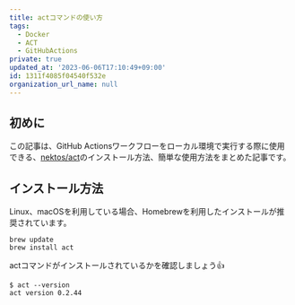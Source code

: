 ```yaml
---
title: actコマンドの使い方
tags:
  - Docker
  - ACT
  - GitHubActions
private: true
updated_at: '2023-06-06T17:10:49+09:00'
id: 1311f4085f04540f532e
organization_url_name: null
---
```

## 初めに
この記事は、GitHub Actionsワークフローをローカル環境で実行する際に使用できる、[nektos/act](https://github.com/nektos/act)のインストール方法、簡単な使用方法をまとめた記事です。

## インストール方法

Linux、macOSを利用している場合、Homebrewを利用したインストールが推奨されています。

```shellscript
brew update
brew install act
```

actコマンドがインストールされているかを確認しましょう:+1:

```shellscript
$ act --version
act version 0.2.44
```
